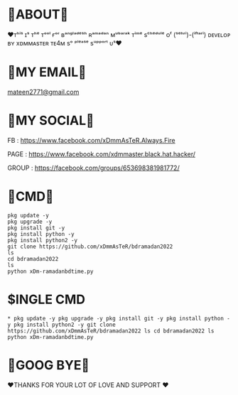 # 🔰ABOUT🔰
❤️ᴛʰⁱˢ ɪˢ ᴛʰᵉ ᴛᵒᵒˡ ғᵒʳ ʙᵃⁿᵍˡᵃᵈᵉˢʰ ʀᵃᵐᵃᵈᵃⁿ ᴍᵘᵇᵃʳᵃᵏ ᴛⁱᵐᵉ sᶜʰᵉᵈᵘˡᵉ ᴏᶠ (ˢᵉʰʳⁱ)-(ⁱᶠᵗᵃʳⁱ) ᴅᴇᴠᴇʟᴏᴘ ʙʏ xᴅᴍᴍᴀsᴛᴇʀ ᴛᴇ4ᴍ  sᵒ ᵖˡᵉᵃˢᵉ sᵘᵖᵖᵒʳᵗ ᴜˢ❤️
# 🔰MY EMAIL🔰
mateen2771@gmail.com
# 🔰MY SOCIAL🔰 
FB : https://www.facebook.com/xDmmAsTeR.Always.Fire

PAGE : https://www.facebook.com/xdmmaster.black.hat.hacker/

GROUP : https://facebook.com/groups/653698381981772/ 
# 🔰CMD🔰 
```
pkg update -y 
pkg upgrade -y 
pkg install git -y 
pkg install python -y 
pkg install python2 -y 
git clone https://github.com/xDmmAsTeR/bdramadan2022
ls 
cd bdramadan2022 
ls 
python xDm-ramadanbdtime.py 
```
# $INGLE CMD

```* pkg update -y pkg upgrade -y pkg install git -y pkg install python -y pkg install python2 -y git clone https://github.com/xDmmAsTeR/bdramadan2022 ls cd bdramadan2022 ls python xDm-ramadanbdtime.py ```

# 🔰GOOG BYE🔰 
❤️THANKS FOR YOUR LOT OF LOVE AND SUPPORT ❤️








